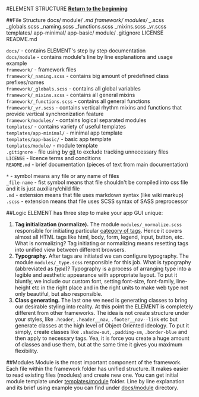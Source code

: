 #ELEMENT STRUCTURE
**[Return to the beginning](https://github.com/kalopsia/element/blob/master/docs/0_preface.md)**<br/>

##File Structure
    docs/
        module/
        *.md
    framework/
        modules/
            _*.scss
        _globals.scss
        _naming.scss
        _functions.scss
        _mixins.scss
        _vr.scss
    templates/
        app-minimal/
        app-basic/
        module/
    .gitignore
    LICENSE
    README.md

`docs/` - contains ELEMENT's step by step documentation<br/>
`docs/module` - contains module's line by line explanations and usage example<br/>
`framework/` - framework files<br/>
`framework/_naming.scss` - contains big amount of predefined class prefixes/names<br/>
`framework/_globals.scss` - contains all global variables<br/>
`framework/_mixins.scss` - contains all general mixins<br/>
`framework/_functions.scss` - contains all general functions<br/>
`framework/_vr.scss` - contains vertical rhythm mixins and functions that provide vertical synchronization feature<br/>
`framework/modules/` - contains logical separated modules<br/>
`templates/` - contains variety of useful templates<br/>
`templates/app-minimal/` - minimal app template<br/>
`templates/app-basic/` - basic app template<br/>
`templates/module/` - module template<br/>
`.gitignore` - file using by [git](http://en.wikipedia.org/wiki/Git_(software)) to exclude tracking unnecessary files<br/>
`LICENSE` - licence terms and conditions<br/>
`README.md` - brief documentation (pieces of text from main documentation)<br/>

`*` - symbol means any file or any name of files<br/>
`_file-name` - fist symbol means that file shouldn't be compiled into css file and it is just auxiliary/child file<br/>
`.md` - extension means that file uses markdown syntax (like wiki markup)<br/>
`.scss` - extension means that file uses SCSS syntax of SASS preprocessor

##Logic
ELEMENT has three step to make your app GUI unique:

1. **Tag initialization (normalize).** The module ``modules/_normalize.scss`` responsible for initiating particular [category of tags](http://www.w3schools.com/tags/ref_byfunc.asp). Hence it covers almost all HTML tags like html, body, form, legend, input, button, etc. What is normalizing? Tag initiating or normalizing means resetting tags into unified view between different browsers.
2. **Typography.** After tags are initiated we can configure typography. The module ``modules/_type.scss`` responsible for this job. What is typography (abbreviated as *type*)? Typography is a process of arranging type into a legible and aesthetic appearance with appropriate layout. To put it bluntly, we include our custom font, setting font-size, font-family, line-height etc in the right place and in the right units to make web type not only beautiful, but also responsible.
3. **Class generating.** The last one we need is generating classes to bring our desirable styling into reality. At this point the ELEMENT is completely different from other frameworks. The idea is not create structure under your styles, like ``.header``, ``.header__nav``, ``.footer__nav--link`` etc but generate classes at the high level of Object Oriented ideology. To put it simply, create classes like ``.shadow-out``, ``.padding-sm``, ``.border-blue`` and then apply to necessary tags. Yea, it is force you create a huge amount of classes and use them, but at the same time it gives you maximum flexibility.

##Modules
Module is the most important component of the framework.
Each file within the framework folder has unified structure. It makes easier to read existing files (modules) and create new one. You can get initial module template under [templates/module](https://github.com/kalopsia/element/tree/master/templates/module) folder. Line by line explanation and its brief using example you can find under [docs/module](https://github.com/kalopsia/element/tree/master/docs/module) directory.

